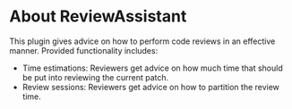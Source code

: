 # About ReviewAssistant

This plugin gives advice on how to perform code reviews in an effective manner. Provided functionality includes:

- Time estimations: Reviewers get advice on how much time that should be put into reviewing the current patch.
- Review sessions: Reviewers get advice on how to partition the review time.